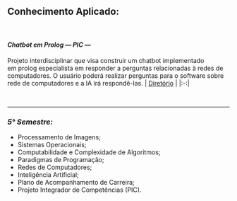 ## **Conhecimento Aplicado:**

</br>

#### ***Chatbot em Prolog — PIC —***
Projeto interdisciplinar que visa construir um chatbot implementado em prolog especialista em responder a perguntas relacionadas à redes de computadores. O usuário poderá realizar perguntas para o software sobre rede de computadores e a IA irá respondê-las.
| <a href="https://github.com/LoukasLoukanos/Ciencia-da-Computacao/tree/master/SEMESTRES%20BCC%20-%20Conhecimento%20Aplicado/5%C2%B0%20Semestre/PIC%20-%20Intelig%C3%AAncia%20Artificial">Diretório</a> |
|:-:|

</br>

<hr>

### ***5° Semestre:***
- Processamento de Imagens;
- Sistemas Operacionais;
- Computabilidade e Complexidade de Algoritmos;
- Paradigmas de Programação;
- Redes de Computadores;
- Inteligência Artificial;
- Plano de Acompanhamento de Carreira;
- Projeto Integrador de Competências (PIC).
